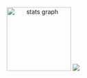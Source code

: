 ###

<div align="center">
  <img src="https://github-readme-stats.vercel.app/api/top-langs?username=dk0m&locale=en&hide_title=false&layout=compact&card_width=320&langs_count=5&theme=dark&hide_border=false" height="150" alt="stats graph"  />
  
  <img src="https://github-readme-stats.vercel.app/api?username=dk0m&hide_title=false&hide_rank=false&show_icons=true&include_all_commits=true&count_private=true&disable_animations=false&theme=dark&locale=en&hide_border=false"  />
</div>

###

